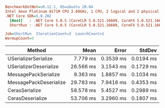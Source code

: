 ``` ini

BenchmarkDotNet=v0.12.1, OS=ubuntu 20.04
Intel Xeon Platinum 8171M CPU 2.60GHz, 1 CPU, 2 logical and 2 physical cores
.NET Core SDK=5.0.202
  [Host]   : .NET Core 5.0.5 (CoreCLR 5.0.521.16609, CoreFX 5.0.521.16609), X64 RyuJIT
  ShortRun : .NET Core 5.0.5 (CoreCLR 5.0.521.16609, CoreFX 5.0.521.16609), X64 RyuJIT

Job=ShortRun  IterationCount=3  LaunchCount=1  
WarmupCount=3  

```
|                 Method |      Mean |     Error |    StdDev |
|----------------------- |----------:|----------:|----------:|
|   USerializerSerialize |  7.779 ms | 0.3539 ms | 0.0194 ms |
| USerializerDeserialize | 26.566 ms | 3.1543 ms | 0.1729 ms |
|   MessagePackSerialize |  9.363 ms | 1.8857 ms | 0.1034 ms |
| MessagePackDeserialize | 29.783 ms | 7.9416 ms | 0.4353 ms |
|         CerasSerialize | 58.578 ms | 5.4527 ms | 0.2989 ms |
|       CerasDeserialize | 53.706 ms | 3.2960 ms | 0.1807 ms |
